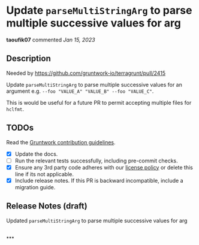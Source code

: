 # Update `parseMultiStringArg` to parse multiple successive values for arg

**taoufik07** commented *Jan 15, 2023*

<!-- Prepend '[WIP]' to the title if this PR is still a work-in-progress. Remove it when it is ready for review! -->

## Description

Needed by https://github.com/gruntwork-io/terragrunt/pull/2415

Update `parseMultiStringArg` to parse multiple successive values for an argument 
e.g. `--foo "VALUE_A" "VALUE_B" --foo "VALUE_C"`.

This is would be useful for a future PR to permit accepting multiple files for `hclfmt`.

## TODOs

Read the [Gruntwork contribution guidelines](https://gruntwork.notion.site/Gruntwork-Coding-Methodology-02fdcd6e4b004e818553684760bf691e).

- [x] Update the docs.
- [ ] Run the relevant tests successfully, including pre-commit checks.
- [x] Ensure any 3rd party code adheres with our [license policy](https://www.notion.so/gruntwork/Gruntwork-licenses-and-open-source-usage-policy-f7dece1f780341c7b69c1763f22b1378) or delete this line if its not applicable.
- [x] Include release notes. If this PR is backward incompatible, include a migration guide.

## Release Notes (draft)

<!-- One-line description of the PR that can be included in the final release notes. -->
Updated `parseMultiStringArg` to parse multiple successive values for arg

<br />
***


